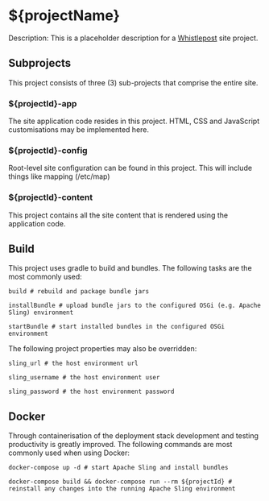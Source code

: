 # ${projectName}

Description: This is a placeholder description for a [Whistlepost](http://whistlepost.org) site project.

## Subprojects

This project consists of three (3) sub-projects that comprise the entire site.

### ${projectId}-app

The site application code resides in this project. HTML, CSS and JavaScript customisations may be
implemented here.

### ${projectId}-config

Root-level site configuration can be found in this project. This will include things like mapping (/etc/map)

### ${projectId}-content

This project contains all the site content that is rendered using the application code.


## Build

This project uses gradle to build and bundles. The following tasks are the most commonly used:

    build # rebuild and package bundle jars
    
    installBundle # upload bundle jars to the configured OSGi (e.g. Apache Sling) environment
    
    startBundle # start installed bundles in the configured OSGi environment

The following project properties may also be overridden:

    sling_url # the host environment url

    sling_username # the host environment user
    
    sling_password # the host environment password
    
## Docker

Through containerisation of the deployment stack development and testing productivity is greatly improved. The following
commands are most commonly used when using Docker:

    docker-compose up -d # start Apache Sling and install bundles
    
    docker-compose build && docker-compose run --rm ${projectId} # reinstall any changes into the running Apache Sling environment
